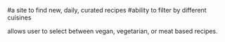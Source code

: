 #a site to find new, daily, curated recipes
#ability to filter by different cuisines

allows user to select between vegan, vegetarian, or meat based recipes.
